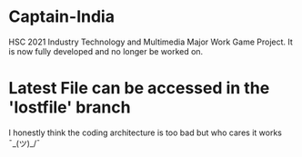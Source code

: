 # Captain-India
 HSC 2021 Industry Technology and Multimedia Major Work Game Project.
It is now fully developed and no longer be worked on.

# Latest File can be accessed in the 'lostfile' branch
I honestly think the coding architecture is too bad but who cares it works ¯\_(ツ)_/¯
